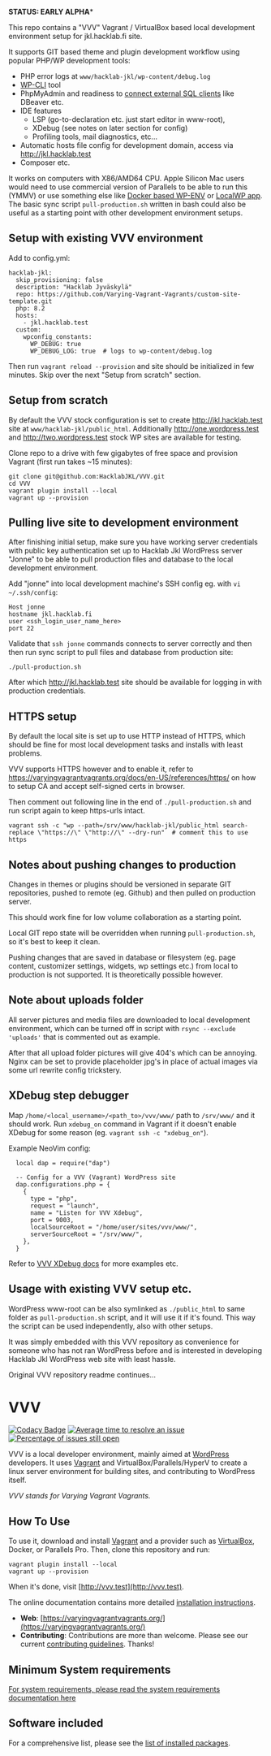 **STATUS: EARLY ALPHA***

This repo contains a "VVV" Vagrant / VirtualBox based local development environment setup for jkl.hacklab.fi site.

It supports GIT based theme and plugin development workflow using popular PHP/WP development tools:

- PHP error logs at `www/hacklab-jkl/wp-content/debug.log`
- [WP-CLI](https://make.wordpress.org/cli/handbook/guides/quick-start/) tool
- PhpMyAdmin and readiness to [connect external SQL clients](https://varyingvagrantvagrants.org/docs/en-US/references/sql-client/) like DBeaver etc.
- IDE features
  - LSP (go-to-declaration etc. just start editor in www-root), 
  - XDebug (see notes on later section for config)
  - Profiling tools, mail diagnostics, etc...
- Automatic hosts file config for development domain, access via http://jkl.hacklab.test
- Composer etc.

It works on computers with X86/AMD64 CPU. Apple Silicon Mac users would need to use commercial version of Parallels to be able to run this (YMMV) or use something else like [Docker based WP-ENV](https://developer.wordpress.org/block-editor/reference-guides/packages/packages-env/) or [LocalWP app](https://localwp.com/). The basic sync script `pull-production.sh` written in bash could also be useful as a starting point with other development environment setups.

## Setup with existing VVV environment
Add to config.yml:

    hacklab-jkl:
      skip_provisioning: false
      description: "Hacklab Jyväskylä"
      repo: https://github.com/Varying-Vagrant-Vagrants/custom-site-template.git
      php: 8.2
      hosts:
        - jkl.hacklab.test
      custom:
        wpconfig_constants:
          WP_DEBUG: true
          WP_DEBUG_LOG: true  # logs to wp-content/debug.log

Then run `vagrant reload --provision` and site should be initialized in few minutes. Skip over the next "Setup from scratch" section.

## Setup from scratch

By default the VVV stock configuration is set to create http://jkl.hacklab.test site at `www/hacklab-jkl/public_html`. Additionally http://one.wordpress.test and http://two.wordpress.test stock WP sites are available for testing.

Clone repo to a drive with few gigabytes of free space and provision Vagrant (first run takes ~15 minutes):

```
git clone git@github.com:HacklabJKL/VVV.git
cd VVV
vagrant plugin install --local
vagrant up --provision
```

## Pulling live site to development environment
After finishing initial setup, make sure you have working server credentials with public key authentication set up to Hacklab Jkl WordPress server "Jonne" to be able to pull production files and database to the local development environment.

Add "jonne" into local development machine's SSH config eg. with `vi ~/.ssh/config`:

```
Host jonne
hostname jkl.hacklab.fi
user <ssh_login_user_name_here>
port 22
```

Validate that `ssh jonne` commands connects to server correctly and then then run sync script to pull files and database from production site:

```
./pull-production.sh
```

After which http://jkl.hacklab.test site should be available for logging in with production credentials.

## HTTPS setup

By default the local site is set up to use HTTP instead of HTTPS, which should be fine for most local development tasks and installs with least problems.

VVV supports HTTPS however and to enable it, refer to https://varyingvagrantvagrants.org/docs/en-US/references/https/ on how to setup CA and accept self-signed certs in browser.

Then comment out following line in the end of `./pull-production.sh` and run script again to keep https-urls intact.

```
vagrant ssh -c "wp --path=/srv/www/hacklab-jkl/public_html search-replace \"https://\" \"http://\" --dry-run"  # comment this to use https
```

## Notes about pushing changes to production

Changes in themes or plugins should be versioned in separate GIT repositories, pushed to remote (eg. Github) and then pulled on production server.

This should work fine for low volume collaboration as a starting point. 

Local GIT repo state will be overridden when running `pull-production.sh`, so it's best to keep it clean.

Pushing changes that are saved in database or filesystem (eg. page content, customizer settings, widgets, wp settings etc.) from local to production is not supported. It is theoretically possible however.

## Note about uploads folder

All server pictures and media files are downloaded to local development environment, which can be turned off in script with `rsync --exclude 'uploads'` that is commented out as example.

After that all upload folder pictures will give 404's which can be annoying. Nginx can be set to provide placeholder jpg's in place of actual images via some url rewrite config trickstery.

## XDebug step debugger

Map `/home/<local_username>/<path_to>/vvv/www/` path to `/srv/www/` and it should work. Run `xdebug_on` command in Vagrant if it doesn't enable XDebug for some reason (eg. `vagrant ssh -c "xdebug_on"`).

Example NeoVim config:

```
  local dap = require("dap")

  -- Config for a VVV (Vagrant) WordPress site
  dap.configurations.php = {
    {
      type = "php",
      request = "launch",
      name = "Listen for VVV Xdebug",
      port = 9003,
      localSourceRoot = "/home/user/sites/vvv/www/",
      serverSourceRoot = "/srv/www/",
    },
  }
```

Refer to [VVV XDebug docs](https://varyingvagrantvagrants.org/docs/en-US/references/xdebug/) for more examples etc.

## Usage with existing VVV setup etc.

WordPress www-root can be also symlinked as `./public_html` to same folder as `pull-production.sh` script, and it will use it if it's found. This way the script can be used independently, also with other setups. 

It was simply embedded with this VVV repository as convenience for someone who has not ran WordPress before and is interested in developing Hacklab Jkl WordPress web site with least hassle.


Original VVV repository readme continues...

# VVV

[![Codacy Badge](https://api.codacy.com/project/badge/Grade/206b06167aaf48aab24422cd417e8afa)](https://www.codacy.com/gh/Varying-Vagrant-Vagrants/VVV?utm_source=github.com&amp;utm_medium=referral&amp;utm_content=Varying-Vagrant-Vagrants/VVV&amp;utm_campaign=Badge_Grade) [![Average time to resolve an issue](http://isitmaintained.com/badge/resolution/varying-vagrant-vagrants/vvv.svg)](http://isitmaintained.com/project/varying-vagrant-vagrants/vvv "Average time to resolve an issue") [![Percentage of issues still open](http://isitmaintained.com/badge/open/varying-vagrant-vagrants/vvv.svg)](http://isitmaintained.com/project/varying-vagrant-vagrants/vvv "Percentage of issues still open")

VVV is a local developer environment, mainly aimed at [WordPress](https://wordpress.org) developers. It uses [Vagrant](https://www.vagrantup.com) and VirtualBox/Parallels/HyperV to create a linux server environment for building sites, and contributing to WordPress itself.

_VVV stands for Varying Vagrant Vagrants._

## How To Use

To use it, download and install [Vagrant](https://www.vagrantup.com) and a provider such as [VirtualBox](https://www.virtualbox.org/), Docker, or Parallels Pro. Then, clone this repository and run:

```shell
vagrant plugin install --local
vagrant up --provision
```

When it's done, visit [http://vvv.test](http://vvv.test).

The online documentation contains more detailed [installation instructions](https://varyingvagrantvagrants.org/docs/en-US/installation/).

* **Web**: [https://varyingvagrantvagrants.org/](https://varyingvagrantvagrants.org/)
* **Contributing**: Contributions are more than welcome. Please see our current [contributing guidelines](https://varyingvagrantvagrants.org/docs/en-US/contributing/). Thanks!

## Minimum System requirements

[For system requirements, please read the system requirements documentation here](https://varyingvagrantvagrants.org/docs/en-US/installation/software-requirements/)

## Software included

For a comprehensive list, please see the [list of installed packages](https://varyingvagrantvagrants.org/docs/en-US/installed-packages/).
